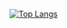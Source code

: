 [![Top Langs](https://github-readme-stats.vercel.app/api/top-langs/?username=mkeremcansev&langs_count=15)](https://github.com/anuraghazra/github-readme-stats)
